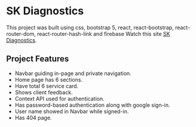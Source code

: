 # SK Diagnostics

This project was built using css, bootstrap 5, react, react-bootstrap, react-router-dom, react-router-hash-link and firebase Watch this site [SK Diagnostics](https://sk-diagnostics.web.app/).

## Project Features

- Navbar guiding in-page and private navigation.
- Home page has 6 sections.
- Have total 6 service card.
- Shows client feedback.
- Context API used for authentication.
- Has password-based authentication along with google sign-in.
- User name showed in Navbar while signed-in.
- Has 404 page.